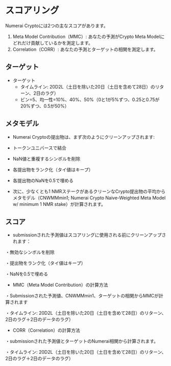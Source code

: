 
# スコアリング

Numerai Cryptoには2つの主なスコアがあります。

1. Meta Model Contribution（MMC）: あなたの予測がCrypto Meta Modelにどれだけ貢献しているかを測定します。
2. Correlation（CORR）: あなたの予測とターゲットの相関を測定します。

## ターゲット

- ターゲット
  - タイムライン: 20D2L（土日を除いた20日（土日を含めて28日）のリターン、2日のラグ）
  - ビン=5、均一性=10%、40%、50%（0と1が5%ずつ、0.25と0.75が20%ずつ、0.5が50%）

## メタモデル

 - Numerai Cryptoの提出物は、まず次のようにクリーンアップされます:
  - トークンユニバースで結合
  - NaN値と重複するシンボルを削除
  - 各提出物をランク化（タイ値はキープ）
  - 各提出物のNaNを0.5で埋める

 - 次に、少なくとも1 NMRステークがあるクリーンなCrypto提出物の平均からメタモデル（CNWMMmin1; Numerai Crypto Naive-Weighted Meta Model w/ minimum 1 NMR stake）が計算されます。

## スコア

 - submissionされた予測値はスコアリングに使用される前にクリーンアップされます：

・無効なシンボルを削除

・提出物をランク化（タイ値はキープ）

・NaNを0.5で埋める

 - MMC（Meta Model Contribution）の計算方法

・Submissionされた予測値、CNWMMmin1、ターゲットの相関からMMCが計算されます

・タイムライン: 20D2L（土日を除いた20日（土日を含めて28日）のリターン、2日のラグ＋2日のデータのラグ）

 - CORR（Correlation）の計算方法

・submissionされた予測値とターゲットのNumerai相関から計算されます。

・タイムライン: 20D2L（土日を除いた20日（土日を含めて28日）のリターン、2日のラグ＋2日のデータのラグ）
